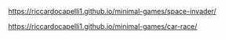 
https://riccardocapelli1.github.io/minimal-games/space-invader/

https://riccardocapelli1.github.io/minimal-games/car-race/
